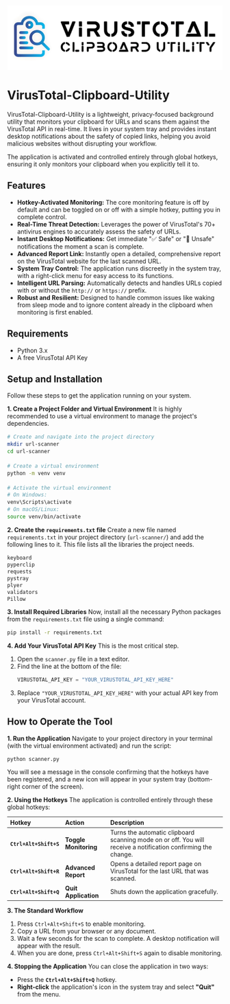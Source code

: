 ![image alt](https://github.com/THeZoNE-007/VirusTotal-Clipboard-Utility/blob/761580b87bd1376a87a3b3f050db182bc509ebaf/Banner.jpg)
 # VirusTotal-Clipboard-Utility
VirusTotal-Clipboard-Utility is a lightweight, privacy-focused background utility that monitors your clipboard for URLs and scans them against the VirusTotal API in real-time. It lives in your system tray and provides instant desktop notifications about the safety of copied links, helping you avoid malicious websites without disrupting your workflow.

The application is activated and controlled entirely through global hotkeys, ensuring it only monitors your clipboard when you explicitly tell it to.

## Features

-   **Hotkey-Activated Monitoring:** The core monitoring feature is off by default and can be toggled on or off with a simple hotkey, putting you in complete control.
-   **Real-Time Threat Detection:** Leverages the power of VirusTotal's 70+ antivirus engines to accurately assess the safety of URLs.
-   **Instant Desktop Notifications:** Get immediate "✅ Safe" or "🚨 Unsafe" notifications the moment a scan is complete.
-   **Advanced Report Link:** Instantly open a detailed, comprehensive report on the VirusTotal website for the last scanned URL.
-   **System Tray Control:** The application runs discreetly in the system tray, with a right-click menu for easy access to its functions.
-   **Intelligent URL Parsing:** Automatically detects and handles URLs copied with or without the `http://` or `https://` prefix.
-   **Robust and Resilient:** Designed to handle common issues like waking from sleep mode and to ignore content already in the clipboard when monitoring is first enabled.

## Requirements

-   Python 3.x
-   A free VirusTotal API Key

## Setup and Installation

Follow these steps to get the application running on your system.

**1. Create a Project Folder and Virtual Environment**
It is highly recommended to use a virtual environment to manage the project's dependencies.

```bash
# Create and navigate into the project directory
mkdir url-scanner
cd url-scanner

# Create a virtual environment
python -m venv venv

# Activate the virtual environment
# On Windows:
venv\Scripts\activate
# On macOS/Linux:
source venv/bin/activate
```

**2. Create the `requirements.txt` file**
Create a new file named `requirements.txt` in your project directory (`url-scanner/`) and add the following lines to it. This file lists all the libraries the project needs.

```text
keyboard
pyperclip
requests
pystray
plyer
validators
Pillow
```

**3. Install Required Libraries**
Now, install all the necessary Python packages from the `requirements.txt` file using a single command:

```bash
pip install -r requirements.txt
```

**4. Add Your VirusTotal API Key**
This is the most critical step.
1.  Open the `scanner.py` file in a text editor.
2.  Find the line at the bottom of the file:
    ```python
    VIRUSTOTAL_API_KEY = "YOUR_VIRUSTOTAL_API_KEY_HERE"
    ```
3.  Replace `"YOUR_VIRUSTOTAL_API_KEY_HERE"` with your actual API key from your VirusTotal account.

## How to Operate the Tool

**1. Run the Application**
Navigate to your project directory in your terminal (with the virtual environment activated) and run the script:

```bash
python scanner.py
```

You will see a message in the console confirming that the hotkeys have been registered, and a new icon will appear in your system tray (bottom-right corner of the screen).

**2. Using the Hotkeys**
The application is controlled entirely through these global hotkeys:

| Hotkey | Action | Description |
| :--- | :--- | :--- |
| **`Ctrl+Alt+Shift+S`** | **Toggle Monitoring** | Turns the automatic clipboard scanning mode on or off. You will receive a notification confirming the change. |
| **`Ctrl+Alt+Shift+R`** | **Advanced Report** | Opens a detailed report page on VirusTotal for the last URL that was scanned. |
| **`Ctrl+Alt+Shift+Q`** | **Quit Application** | Shuts down the application gracefully. |

**3. The Standard Workflow**
1.  Press `Ctrl+Alt+Shift+S` to enable monitoring.
2.  Copy a URL from your browser or any document.
3.  Wait a few seconds for the scan to complete. A desktop notification will appear with the result.
4.  When you are done, press `Ctrl+Alt+Shift+S` again to disable monitoring.

**4. Stopping the Application**
You can close the application in two ways:
-   Press the **`Ctrl+Alt+Shift+Q`** hotkey.
-   **Right-click** the application's icon in the system tray and select **"Quit"** from the menu.